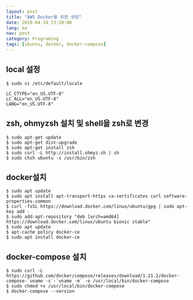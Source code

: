 ```yaml
---
layout: post
title: "AWS Docker를 위한 셋팅"
date: 2019-04-10 23:20:00
lang: ko
nav: post
category: Programing
tags: [ubuntu, docker, docker-compose]
---
```


## local 설정<br>
`$ sudo vi /etc/default/locale`

```
LC_CTYPE="en_US.UTF-8"
LC_ALL="en_US.UTF-8"
LANG="en_US.UTF-8"
```
## zsh, ohmyzsh 설치 및 shell을 zsh로 변경 
```
$ sudo apt-get update
$ sudo apt-get dist-upgrade
$ sudo apt-get install zsh
$ sudo curl -L http://install.ohmyz.sh | sh
$ sudo chsh ubuntu -s /usr/bin/zsh
```

## docker설치
```
$ sudo apt update
$ sudo apt install apt-transport-https ca-certificates curl software-properties-common
$ curl -fsSL https://download.docker.com/linux/ubuntu/gpg | sudo apt-key add -
$ sudo add-apt-repository "deb [arch=amd64] https://download.docker.com/linux/ubuntu bionic stable"
$ sudo apt update
$ apt-cache policy docker-ce
$ sudo apt install docker-ce
```

## docker-compose 설치
```
$ sudo curl -L https://github.com/docker/compose/releases/download/1.21.2/docker-compose-`uname -s`-`uname -m` -o /usr/local/bin/docker-compose
$ sudo chmod +x /usr/local/bin/docker-compose
$ docker-compose --version
```